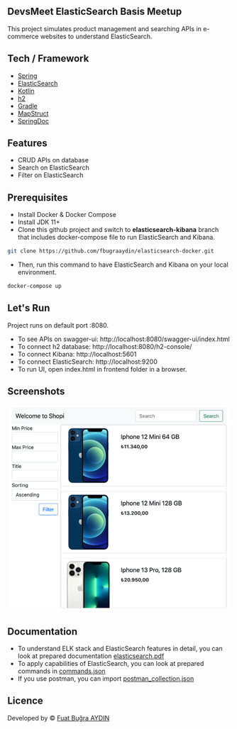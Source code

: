 ## DevsMeet ElasticSearch Basis Meetup
This project simulates product management and searching APIs in e-commerce websites to understand ElasticSearch.

## Tech / Framework

- [Spring](https://spring.io/)
- [ElasticSearch](https://www.elastic.co/)  
- [Kotlin](https://kotlinlang.org/)
- [h2](https://mvnrepository.com/artifact/com.h2database/h2)
- [Gradle](https://gradle.org/)
- [MapStruct](https://mapstruct.org/)
- [SpringDoc](https://springdoc.org/)

## Features
- CRUD APIs on database
- Search on ElasticSearch
- Filter on ElasticSearch

## Prerequisites
- Install Docker & Docker Compose
- Install JDK 11+
- Clone this github project and switch to **elasticsearch-kibana** branch that includes docker-compose file to run ElasticSearch and Kibana.
```bash
git clone https://github.com/fbugraaydin/elasticsearch-docker.git
```
- Then, run this command to have ElasticSearch and Kibana on your local environment.
```bash
docker-compose up
```

## Let's Run
Project runs on default port :8080.

- To see APIs on swagger-ui: http://localhost:8080/swagger-ui/index.html
- To connect h2 database: http://localhost:8080/h2-console/
- To connect Kibana: http://localhost:5601
- To connect ElasticSearch: http://localhost:9200
- To run UI, open index.html in frontend folder in a browser. 

## Screenshots

![Shopi](frontend-screenshot.png?raw=true)

## Documentation
- To understand ELK stack and ElasticSearch features in detail, you can look at prepared documentation [elasticsearch.pdf](ElasticSearch.pdf)
- To apply capabilities of ElasticSearch, you can look at prepared commands in [commands.json](basis-commands.json)
- If you use postman, you can import [postman_collection.json](ElasticSearchBasis.postman_collection.json) 

## Licence
Developed by © [Fuat Buğra AYDIN](https://www.linkedin.com/in/fuatbugraaydin/)